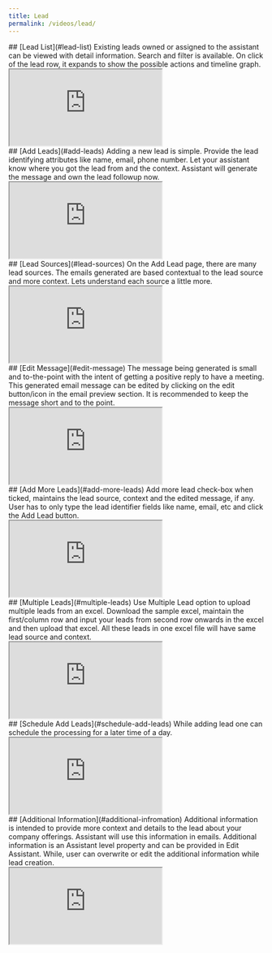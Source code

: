 ```yaml
---
title: Lead 
permalink: /videos/lead/
---
```


<a name="lead-list"/>
## [Lead List](#lead-list)
Existing leads owned or assigned to the assistant can be viewed with detail information. Search and filter is available. On click of the lead row, it expands to show the possible actions and timeline graph. 
<div class="embed-responsive embed-responsive-16by9">
  <iframe class="embed-responsive-item" src="https://www.youtube.com/embed/JC2yJnBXzLM?rel=0" allowfullscreen></iframe>
</div>

<a name="add-leads"/>
## [Add Leads](#add-leads)
Adding a new lead is simple. Provide the lead identifying attributes like name, email, phone number. Let your assistant know where you got the lead from and the context. Assistant will generate the message and own the lead followup now.
<div class="embed-responsive embed-responsive-16by9">
  <iframe class="embed-responsive-item" src="https://www.youtube.com/embed/UKdxHyueNmY?rel=0" allowfullscreen></iframe>
</div>

<a name="lead-sources"/>
## [Lead Sources](#lead-sources)
On the Add Lead page, there are many lead sources. The emails generated are based contextual to the lead source and more context. Lets understand each source a little more. 
<div class="embed-responsive embed-responsive-16by9">
  <iframe class="embed-responsive-item" src="https://www.youtube.com/embed/fjxr-YvxGYU?rel=0" allowfullscreen></iframe>
</div>

<a name="edit-message"/>
## [Edit Message](#edit-message)
The message being generated is small and to-the-point with the intent of getting a positive reply to have a meeting. This generated email message can be edited by clicking on the edit button/icon in the email preview section. It is recommended to keep the message short and to the point.
<div class="embed-responsive embed-responsive-16by9">
  <iframe class="embed-responsive-item" src="https://www.youtube.com/embed/iaX9SXvu4_Y?rel=0" allowfullscreen></iframe>
</div>

<a name="add-more-leads"/>
## [Add More Leads](#add-more-leads)
Add more lead check-box when ticked, maintains the lead source, context and the edited message, if any. User has to only type the lead identifier fields like name, email, etc and click the Add Lead button.
<div class="embed-responsive embed-responsive-16by9">
  <iframe class="embed-responsive-item" src="https://www.youtube.com/embed/-MnCwPEW0go?rel=0" allowfullscreen></iframe>
</div>

<a name="multiple-leads"/>
## [Multiple Leads](#multiple-leads)
Use Multiple Lead option to upload multiple leads from an excel. Download the sample excel, maintain the first/column row and input your leads from second row onwards in the excel and then upload that excel. All these leads in one excel file will have same lead source and context. 
<div class="embed-responsive embed-responsive-16by9">
  <iframe class="embed-responsive-item" src="https://www.youtube.com/embed/jrO-Ite3CTA?rel=0" allowfullscreen></iframe>
</div>

<a name="schedule-add-leads"/>
## [Schedule Add Leads](#schedule-add-leads)
While adding lead one can schedule the processing for a later time of a day. 
<div class="embed-responsive embed-responsive-16by9">
  <iframe class="embed-responsive-item" src="https://www.youtube.com/embed/rHRo0NRCuTA?rel=0" allowfullscreen></iframe>
</div>

<a name="Additional Information"/>
## [Additional Information](#additional-infromation)
Additional information is intended to provide more context and details to the lead about your company offerings. Assistant will use this information in emails. Additional information is an Assistant level property and can be provided in Edit Assistant. While, user can overwrite or edit the additional information while lead creation. 
<div class="embed-responsive embed-responsive-16by9">
  <iframe class="embed-responsive-item" src="https://www.youtube.com/watch?v=5fBX1yuJPIU?rel=0" allowfullscreen></iframe>
</div>